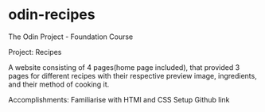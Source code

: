 # odin-recipes
The Odin Project - Foundation Course

Project: Recipes

A website consisting of 4 pages(home page included), that provided 3 pages for different recipes with their respective preview image, ingredients, and their method of cooking it.

Accomplishments:
Familiarise with HTMl and CSS
Setup Github link